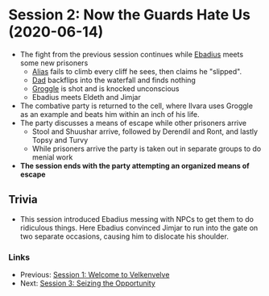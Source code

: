 # Session 2: Now the Guards Hate Us (2020-06-14)
* The fight from the previous session continues while [Ebadius](../../characters/pcs/ebadius.md) meets some new prisoners
    * [Alias](../../characters/pcs/alias.md) fails to climb every cliff he sees, then claims he "slipped".
    * [Dad](../../characters/pcs/dad.md) backflips into the waterfall and finds nothing
    * [Groggle](../../characters/pcs/groggle.md) is shot and is knocked unconscious
    * Ebadius meets Eldeth and Jimjar
* The combative party is returned to the cell, where Ilvara uses Groggle as an example and beats him within an inch of his life.
* The party discusses a means of escape while other prisoners arrive
    * Stool and Shuushar arrive, followed by Derendil and Ront, and lastly Topsy and Turvy
    * While prisoners arrive the party is taken out in separate groups to do menial work
* **The session ends with the party attempting an organized means of escape**

## Trivia
* This session introduced Ebadius messing with NPCs to get them to do ridiculous things. Here Ebadius convinced Jimjar to run into the gate on two separate occasions, causing him to dislocate his shoulder.

### Links
* Previous: [Session 1: Welcome to Velkenvelve](session1-2020-05-24.md)
* Next: [Session 3: Seizing the Opportunity](session3-2020-06-28.md)
